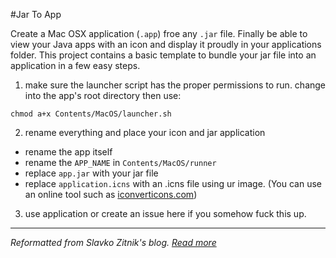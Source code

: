 #Jar To App

Create a Mac OSX application (`.app`) froe any `.jar` file. Finally be able to view your Java apps with an icon and display it proudly in your applications folder. This project contains a basic template to bundle your jar file into an application in a few easy steps.

1. make sure the launcher script has the proper permissions to run. change into the app's root directory then use:

  `chmod a+x Contents/MacOS/launcher.sh`

2. rename everything and place your icon and jar application
  
  - rename the app itself
  - rename the `APP_NAME` in `Contents/MacOS/runner`
  - replace `app.jar` with your jar file
  - replace `application.icns` with an .icns file using ur image. (You can use an online tool such as [iconverticons.com](https://iconverticons.com/online/))

3. use application or create an issue here if you somehow fuck this up.
    
---------------------------

*Reformatted from Slavko Zitnik's blog. [Read more](http://www.zitnik.si/wordpress/2016/02/21/creating-a-mac-os-app-from-a-runnable-jar-file/)*
